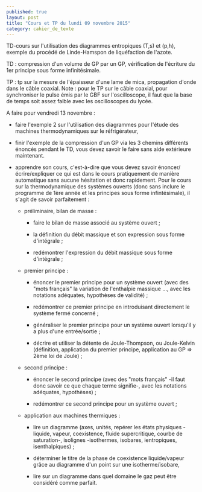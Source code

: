 ```yaml
---
published: true
layout: post
title: "Cours et TP du lundi 09 novembre 2015"
category: cahier_de_texte
---
```

TD-cours sur l'utilisation des diagrammes entropiques (T,s) et (p,h), exemple du procédé de Linde-Hamspon de liquéfaction de l'azote.

TD : compression d'un volume de GP par un GP, vérification de l'écriture du 1er principe sous forme infinitésimale.

TP : tp sur la mesure de l'épaisseur d'une lame de mica, propagation d'onde dans le câble coaxial. Note : pour le TP sur le câble coaxial, pour synchroniser le pulse émis par le GBF sur l'oscilloscope, il faut que la base de temps soit assez faible avec les oscilloscopes du lycée.

A faire pour vendredi 13 novembre :

  - faire l'exemple 2 sur l'utilisation des diagrammes pour l'étude des machines thermodynamiques sur le réfrigérateur,

  - finir l'exemple de la compression d'un GP via les 3 chemins différents énoncés pendant le TD, vous devez savoir le faire sans aide extérieure maintenant.

  - apprendre son cours, c'est-à-dire que vous devez savoir énoncer/écrire/expliquer ce qui est dans le cours pratiquement de manière automatique sans aucune hésitation et donc rapidement. Pour le cours sur la thermodynamique des systèmes ouverts (donc sans inclure le programme de 1ère année et les principes sous forme infintésimale), il s'agit de savoir parfaitement :

    - préliminaire, bilan de masse :

      - faire le bilan de masse associé au système ouvert ;

      - la définition du débit massique et son expression sous forme d'intégrale ;

      - redémontrer l'expression du débit massique sous forme d'intégrale ;     

    - premier principe :

      - énoncer le premier principe pour un système ouvert (avec des "mots français" la variation de l'enthalpie massique ..., avec les notations adéquates, hypothèses de validité) ;

      - redémontrer ce premier principe en introduisant directement le système fermé concerné ;

      - généraliser le premier principe pour un système ouvert lorsqu'il y a plus d'une entrée/sortie ;

      - décrire et utiliser la détente de Joule-Thompson, ou Joule-Kelvin (définition, application du premier principe, application au GP => 2ème loi de Joule) ;

    - second principe :

      - énoncer le second principe (avec des "mots français" -il faut donc savoir ce que chaque terme signifie-, avec les notations adéquates, hypothèses) ;

      - redémontrer ce second principe pour un système ouvert ;

    - application aux machines thermiques :

      - lire un diagramme (axes, unités, repérer les états physiques -liquide, vapeur, coexistence, fluide supercritique, courbe de saturation-, isolignes -isothermes, isobares, ientropiques, isenthalpiques) ;

      - déterminer le titre de la phase de coexistence liquide/vapeur grâce au diagramme d'un point sur une isotherme/isobare,

      - lire sur un diagramme dans quel domaine le gaz peut être considéré comme parfait.

